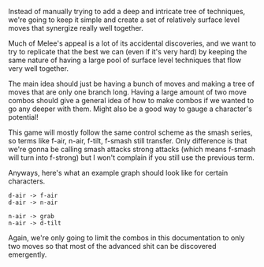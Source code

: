 Instead of manually trying to add a deep and intricate tree of techniques, we're going to keep it simple and create a set of relatively surface level moves that synergize really well together.

Much of Melee's appeal is a lot of its accidental discoveries, and we want to try to replicate that the best we can (even if it's very hard) by keeping the same nature of having a large pool of surface level techniques that flow very well together.

The main idea should just be having a bunch of moves and making a tree of moves that are only one branch long. Having a large amount of two move combos should give a general idea of how to make combos if we wanted to go any deeper with them. Might also be a good way to gauge a character's potential!

This game will mostly follow the same control scheme as the smash series, so terms like f-air, n-air, f-tilt, f-smash still transfer. Only difference is that we're gonna be calling smash attacks strong attacks (which means f-smash will turn into f-strong) but I won't complain if you still use the previous term.

Anyways, here's what an example graph should look like for certain characters.

```
d-air -> f-air
d-air -> n-air

n-air -> grab
n-air -> d-tilt
```

Again, we're only going to limit the combos in this documentation to only two moves so that most of the advanced shit can be discovered emergently.